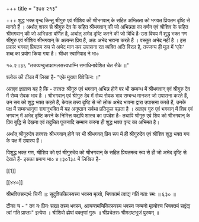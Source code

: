 +++
title = "३७४ २१३"

+++
शुद्ध भक्त वृन्द किन्तु श्रीगुरु एवं श्रीशिव की श्रीभगवान् के सहित अभिन्नता को भगवत प्रियतम दृष्टि से मानते हैं । अर्थात् शस्त्र से श्रीगुरु देव के सहित श्रीभगवान् की जो अभिन्नता का वर्णन एवं श्रीशिव के सहित श्रीभगवान् की जो अभिन्नता वर्णित है, अर्थात् अभेद दृष्टि करने की जो विधि है-उस विषय में शुद्ध भक्त गण श्रीगुरु एवं श्रीशिव श्रीभगवान् के अत्यन्त प्रिय हैं, अतः अभेद भावना करते हैं । वस्तुत अभेद नहीं है । इस प्रकार भगवत् प्रियतम रूप से अभेद मान कर उपासना रत व्यक्ति अति विरल है, तज्जन्य ही मूल में 'एके' शब्द का प्रयोग किया गया है। श्रीधर स्वामिपाद ने भा० 

१०.२।३६ "तत्रय्यम्बुजाक्षामलसत्त्वधाम्नि समाधिनावेशित चेत सैके ॥" 

श्लोक की टीका मैं लिखा है- "एके मुख्या विवेकिनः ॥" 

अतएव ज्ञातव्य यह है कि - तत्त्वतः श्रीगुरु एवं भगवान् अभिन्न होने पर भी सम्बन्ध में श्रीभगवान् एवं श्रीगुरु देव में सेव्य सेवक भाव है । श्रीभगवान् एवं श्रीगुरु देव में सेव्य सेवक भाव सम्बन्ध मानकर जो उपासना करते हैं, उन सब को शुद्ध भक्त कहते हैं, केवल तत्त्व दृष्टि से जो लोक अभेद भावना द्वारा उपासना करते हैं, उनके पक्ष में सम्बन्धानुगा रागानुभक्ति में यह अनुष्ठान सर्वथा प्रतिकूल पड़ता है । अतएव गुरु एवं भगवान् में शिव एवं भगवान् में अभेद दृष्टि करने के निमित्त यद्यपि शास्त्र का उपदेश है- तथापि श्रीगुरु एवं शिव को श्रीभगवान् के प्रिय बुद्धि से देखना एवं तदुचित पूजनादि सम्मान करना ही शुद्ध भक्त वृन्द का अभिमत है। 

अर्थात् श्रीगुरुदेव तत्त्वत्तः श्रीभगवान् होने पर भी श्रीभगवत् प्रिय रूप में ही श्रीगुरुदेव एवं श्रीशिव शुद्ध भक्त गण के पक्ष में उपास्य हैं। 

विशुद्ध भक्त गण, श्रीशिव को एवं श्रीगुरुदेव को श्रीभगवान् के सहित प्रियतमत्व रूप से ही जो अभेद दृष्टि से देखते हैं- इसका प्रमाण भा० ४।३०1३८ में लिखित है- 

[[1]]

[[४४०]] 

श्रीभक्तिसन्दर्भः चिनी ॥: सुदुश्चिकित्स्यस्य भवस्य मृत्यो, भिषक्तमं त्वाद्य गतिं गताः स्मः ॥ ६३० ॥ 

टीका च - " तव यः प्रियः सखा तस्य भवस्य, अत्यन्तमचिकित्स्यस्य भवस्य जन्मनो मृत्योश्च भिषक्तमं सद्वंद्य त्वां गति प्राप्ताः" इत्येषा । श्रीशिवो ह्येषां वक्तृणां गुरुः ॥ श्रीप्रचेतसः श्रीमदष्टभुजं पुरुषम् ॥ 

